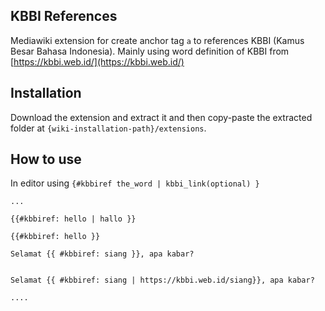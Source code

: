 ## KBBI References

Mediawiki extension for create anchor tag `a` to references KBBI (Kamus Besar Bahasa Indonesia). Mainly using word definition of KBBI from [https://kbbi.web.id/](https://kbbi.web.id/)

## Installation
Download the extension and extract it and then copy-paste the extracted folder at `{wiki-installation-path}/extensions`.

## How to use
In editor using `{#kbbiref the_word | kbbi_link(optional) }`

```text
...

{{#kbbiref: hello | hallo }} 

{{#kbbiref: hello }}

Selamat {{ #kbbiref: siang }}, apa kabar?


Selamat {{ #kbbiref: siang | https://kbbi.web.id/siang}}, apa kabar?

....
```